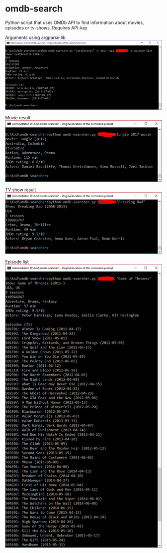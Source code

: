 # omdb-search
Python script that uses OMDb API to find information about movies, episodes or tv-shows. Requires API-key

Arguments using argparse lib    
![search_movie](https://raw.githubusercontent.com/GoblinDynamiteer/omdb-search/master/img/args.PNG)

Movie result  
![search_movie](https://raw.githubusercontent.com/GoblinDynamiteer/omdb-search/master/img/query_movie_jungle.PNG)

TV show result  
![search_tv](https://raw.githubusercontent.com/GoblinDynamiteer/omdb-search/master/img/query_tv_breakingbad.PNG)

Episode list  
![search_episodes](https://raw.githubusercontent.com/GoblinDynamiteer/omdb-search/master/img/query_tv_listeps.PNG)
